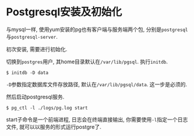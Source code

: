 # Postgresql安装及初始化

与mysql一样, 使用yum安装的pg也有客户端与服务端两个包, 分别是`postgresql`与`postgresql-server`.

初次安装, 需要进行初始化.

切换到`postgres`用户, 其home目录默认在`/var/lib/pgsql`. 执行`initdb`.

```
$ initdb -D data
```

`-D`参数指定数据库文件存放路径, 默认在`/var/lib/pgsql/data`. 这一步是必须的.

然后启动postgresql服务.

```
$ pg_ctl -l ./logs/pg.log start
```

start子命令是一个前端进程, 日志会在终端直接输出, 你需要使用`-l`指定一个日志文件, 就可以以服务的形式运行postgre了.